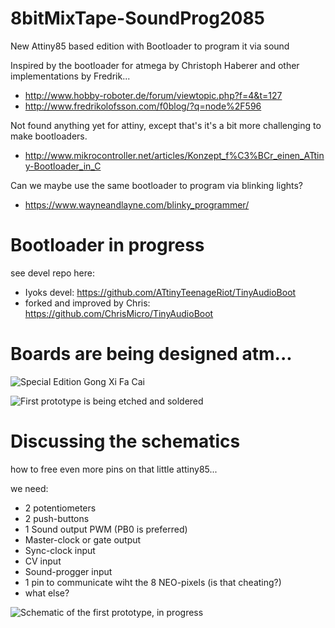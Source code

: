 # 8bitMixTape-SoundProg2085
 New Attiny85 based edition with Bootloader to program it via sound

Inspired by the bootloader for atmega by Christoph Haberer and other implementations by Fredrik...
* http://www.hobby-roboter.de/forum/viewtopic.php?f=4&t=127
* http://www.fredrikolofsson.com/f0blog/?q=node%2F596

Not found anything yet for attiny, except that's it's a bit more challenging to make bootloaders.
* http://www.mikrocontroller.net/articles/Konzept_f%C3%BCr_einen_ATtiny-Bootloader_in_C

Can we maybe use the same bootloader to program via blinking lights?
* https://www.wayneandlayne.com/blinky_programmer/

# Bootloader in progress
see devel repo here: 
* Iyoks devel: https://github.com/ATtinyTeenageRiot/TinyAudioBoot
* forked and improved by Chris: https://github.com/ChrisMicro/TinyAudioBoot

# Boards are being designed atm...

![Special Edition Gong Xi Fa Cai](https://github.com/8BitMixtape/8bitMixTape-SoundProg2085/blob/master/boards/images_schematics/85SoundProg_MixTape_V03-NEO_RedChicken.jpg)

![First prototype is being etched and soldered](https://github.com/8BitMixtape/8bitMixTape-SoundProg2085/raw/master/boards/FirstPrototype_Neo03/IMG_20170129_015545_HDR.jpg)

# Discussing the schematics
how to free even more pins on that little attiny85...

we need:
* 2 potentiometers
* 2 push-buttons
* 1 Sound output PWM (PB0 is preferred)
* Master-clock or gate output
* Sync-clock input
* CV input
* Sound-progger input
* 1 pin to communicate wiht the 8 NEO-pixels (is that cheating?)
* what else?

![Schematic of the first prototype, in progress](https://github.com/8BitMixtape/8bitMixTape-SoundProg2085/blob/master/boards/images_schematics/8Bit-MixTape_schematics2.png)
